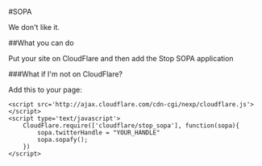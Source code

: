 #SOPA

We don't like it.

##What you can do

Put your site on CloudFlare and then add the Stop SOPA application

###What if I'm not on CloudFlare?

Add this to your page:

    <script src='http://ajax.cloudflare.com/cdn-cgi/nexp/cloudflare.js'></script>
    <script type='text/javascript'>
        CloudFlare.require(['cloudflare/stop_sopa'], function(sopa){
            sopa.twitterHandle = "YOUR_HANDLE"
            sopa.sopafy();
        })
    </script>
